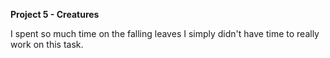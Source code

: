 **Project 5 - Creatures**

I spent so much time on the falling leaves I simply didn't have time to really work on this task. 
